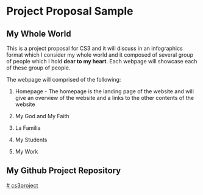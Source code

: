 # Project Proposal Sample
## My Whole World

This is a project proposal for CS3 and it will discuss in an infographics format which I consider my whole world and it composed of several group of people which I hold **dear to my heart**.  Each webpage will showcase each of these group of people.

The webpage will comprised of the following:

1. Homepage - The homepage is the landing page of the website and will give an overview of the website and a links to the other contents of the website
  
2. My God and My Faith
   
3. La Familia
4. My Students
5. My Work

## My Github Project Repository
[# cs3project](https://github.com/atlmendoza/cs3project)
